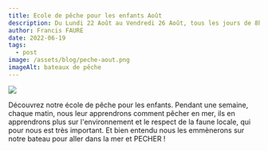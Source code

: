 ```yaml
---
title: Ecole de pêche pour les enfants Août
description: Du Lundi 22 Août au Vendredi 26 Août, tous les jours de 8h30 à 11h30
author: Francis FAURE
date: 2022-06-19
tags:
  - post
image: /assets/blog/peche-aout.png
imageAlt: bateaux de pêche
---
```

![](/assets/blog/ab6aed69-96d6-4c7f-90d7-f90d2d4436cc.jpeg)

Découvrez notre école de pêche pour les enfants. Pendant une semaine, chaque matin, nous leur apprendrons comment pêcher en mer, ils en apprendrons plus sur l'environnement et le respect de la faune locale, qui pour nous est très important. Et bien entendu nous les emmènerons sur notre bateau pour aller dans la mer et PECHER !